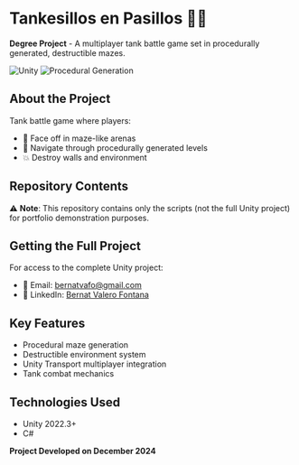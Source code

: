 # **Tankesillos en Pasillos** 🚧💥

**Degree Project** - A multiplayer tank battle game set in procedurally generated, destructible mazes.

![Unity](https://img.shields.io/badge/Unity-2022.3+-black.svg?logo=unity&style=flat) 
![Procedural Generation](https://img.shields.io/badge/Level-Procedural%20Generation-blueviolet)

## About the Project

Tank battle game where players:
- 🤺 Face off in maze-like arenas
- 🧱 Navigate through procedurally generated levels
- 💥 Destroy walls and environment

## Repository Contents

⚠ **Note**: This repository contains only the scripts (not the full Unity project) for portfolio demonstration purposes.

## Getting the Full Project

For access to the complete Unity project:
- 📧 Email: [bernatvafo@gmail.com](mailto:bernatvafo@gmail.com)
- 💼 LinkedIn: [Bernat Valero Fontana](https://linkedin.com/in/bernatvafo)

## Key Features
- Procedural maze generation
- Destructible environment system
- Unity Transport multiplayer integration
- Tank combat mechanics

## Technologies Used
- Unity 2022.3+
- C#

**Project Developed on December 2024**
